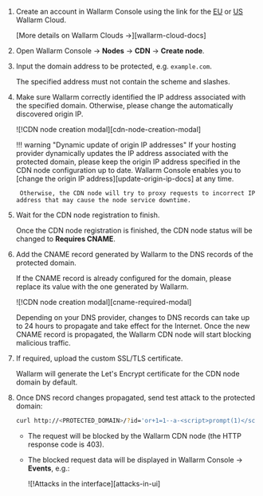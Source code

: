 1. Create an account in Wallarm Console using the link for the [EU](https://my.wallarm.com/signup) or [US](https://us1.my.wallarm.com/signup) Wallarm Cloud.

    [More details on Wallarm Clouds →][wallarm-cloud-docs]
1. Open Wallarm Console → **Nodes** → **CDN** → **Create node**.
1. Input the domain address to be protected, e.g. `example.com`.

    The specified address must not contain the scheme and slashes.
1. Make sure Wallarm correctly identified the IP address associated with the specified domain. Otherwise, please change the automatically discovered origin IP.

    ![!CDN node creation modal][cdn-node-creation-modal]

    !!! warning "Dynamic update of origin IP addresses"
        If your hosting provider dynamically updates the IP address associated with the protected domain, please keep the origin IP address specified in the CDN node configuration up to date. Wallarm Console enables you to [change the origin IP address][update-origin-ip-docs] at any time.

        Otherwise, the CDN node will try to proxy requests to incorrect IP address that may cause the node service downtime.
1. Wait for the CDN node registration to finish.

    Once the CDN node registration is finished, the CDN node status will be changed to **Requires CNAME**.
1. Add the CNAME record generated by Wallarm to the DNS records of the protected domain.

    If the CNAME record is already configured for the domain, please replace its value with the one generated by Wallarm.

    ![!CDN node creation modal][cname-required-modal]

    Depending on your DNS provider, changes to DNS records can take up to 24 hours to propagate and take effect for the Internet. Once the new CNAME record is propagated, the Wallarm CDN node will start blocking malicious traffic.
1. If required, upload the custom SSL/TLS certificate.

    Wallarm will generate the Let's Encrypt certificate for the CDN node domain by default.
1. Once DNS record changes propagated, send test attack to the protected domain:

    ```bash
    curl http://<PROTECTED_DOMAIN>/?id='or+1=1--a-<script>prompt(1)</script>'
    ```
    
    * The request will be blocked by the Wallarm CDN node (the HTTP response code is 403).
    * The blocked request data will be displayed in Wallarm Console → **Events**, e.g.:
    
        ![!Attacks in the interface][attacks-in-ui]
